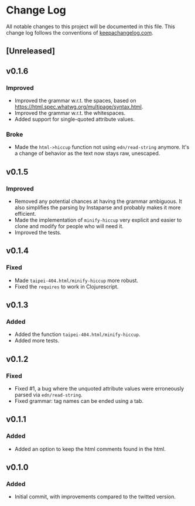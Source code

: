 # Change Log
All notable changes to this project will be documented in this file. This change log follows the conventions of [keepachangelog.com](http://keepachangelog.com/).

## [Unreleased]

## v0.1.6

### Improved

- Improved the grammar w.r.t. the spaces, based on https://html.spec.whatwg.org/multipage/syntax.html.
- Improved the grammar w.r.t. the whitespaces.
- Added support for single-quoted attribute values.

### Broke

- Made the `html->hiccup` function not using `edn/read-string` anymore.
  It's a change of behavior as the text now stays raw, unescaped.

## v0.1.5

### Improved

- Removed any potential chances at having the grammar ambiguous.
  It also simplifies the parsing by Instaparse and probably makes it more efficient.
- Made the implementation of `minify-hiccup` very explicit and easier to
  clone and modify for people who will need it.
- Improved the tests.

## v0.1.4

### Fixed

- Made `taipei-404.html/minify-hiccup` more robust.
- Fixed the `requires` to work in Clojurescript.

## v0.1.3

### Added

- Added the function `taipei-404.html/minify-hiccup`.
- Added more tests.

## v0.1.2

### Fixed

- Fixed #1, a bug where the unquoted attribute values were erroneously parsed via `edn/read-string`.
- Fixed grammar: tag names can be ended using a tab.

## v0.1.1

### Added

- Added an option to keep the html comments <!-- xxx --> found in the html.

## v0.1.0

### Added

- Initial commit, with improvements compared to the twitted version.
